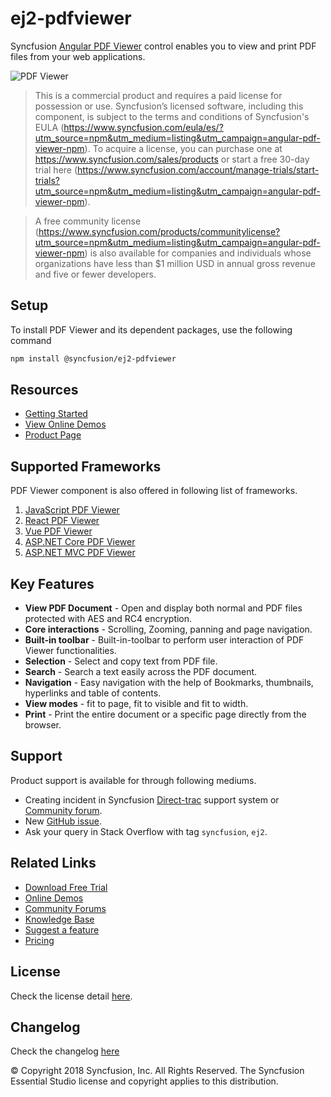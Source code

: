 # ej2-pdfviewer

Syncfusion [Angular PDF Viewer](https://www.syncfusion.com/angular-components/angular-pdf-viewer?utm_source=npm&utm_medium=listing&utm_campaign=angular-pdf-viewer-npm) control enables you to view and print PDF files from your web applications.

![PDF Viewer](https://ej2.syncfusion.com/products/images/pdfviewer/readme.gif)

> This is a commercial product and requires a paid license for possession or use. Syncfusion’s licensed software, including this component, is subject to the terms and conditions of Syncfusion's EULA (https://www.syncfusion.com/eula/es/?utm_source=npm&utm_medium=listing&utm_campaign=angular-pdf-viewer-npm). To acquire a license, you can purchase one at https://www.syncfusion.com/sales/products or start a free 30-day trial here (https://www.syncfusion.com/account/manage-trials/start-trials?utm_source=npm&utm_medium=listing&utm_campaign=angular-pdf-viewer-npm).

> A free community license (https://www.syncfusion.com/products/communitylicense?utm_source=npm&utm_medium=listing&utm_campaign=angular-pdf-viewer-npm) is also available for companies and individuals whose organizations have less than $1 million USD in annual gross revenue and five or fewer developers.

## Setup

To install PDF Viewer and its dependent packages, use the following command

```sh
npm install @syncfusion/ej2-pdfviewer
```

## Resources

* [Getting Started](https://ej2.syncfusion.com/angular/documentation/pdfviewer/getting-started/?utm_source=npm&utm_medium=listing&utm_campaign=angular-pdf-viewer-npm)
* [View Online Demos](https://ej2.syncfusion.com/angular/demos/#/bootstrap5/pdfviewer/default?utm_source=npm&utm_medium=listing&utm_campaign=angular-pdf-viewer-npm)
* [Product Page](https://www.syncfusion.com/angular-components/angular-pdf-viewer?utm_source=npm&utm_medium=listing&utm_campaign=angular-pdf-viewer-npm)

## Supported Frameworks

PDF Viewer component is also offered in following list of frameworks.

1. [JavaScript PDF Viewer](https://www.syncfusion.com/javascript-ui-controls/js-pdf-viewer?utm_source=npm&utm_medium=listing&utm_campaign=angular-pdf-viewer-npm)
2. [React PDF Viewer](https://www.syncfusion.com/react-components/react-pdf-viewer?utm_source=npm&utm_medium=listing&utm_campaign=angular-pdf-viewer-npm)
3. [Vue PDF Viewer](https://www.syncfusion.com/vue-components/vue-pdf-viewer?utm_source=npm&utm_medium=listing&utm_campaign=angular-pdf-viewer-npm)
4. [ASP.NET Core PDF Viewer](https://www.syncfusion.com/aspnet-core-ui-controls/pdf-viewer?utm_source=npm&utm_medium=listing&utm_campaign=angular-pdf-viewer-npm)
5. [ASP.NET MVC PDF Viewer](https://www.syncfusion.com/aspnet-mvc-ui-controls/pdf-viewer?utm_source=npm&utm_medium=listing&utm_campaign=angular-pdf-viewer-npm)

## Key Features

* **View PDF Document** - Open and display both normal and PDF files protected with AES and RC4 encryption.
* **Core interactions** - Scrolling, Zooming, panning and page navigation.
* **Built-in toolbar**  - Built-in-toolbar to perform user interaction of PDF Viewer functionalities.
* **Selection**         - Select and copy text from PDF file.
* **Search**            - Search a text easily across the PDF document.
* **Navigation**        - Easy navigation with the help of Bookmarks, thumbnails, hyperlinks and table of contents.
* **View modes**        - fit to page, fit to visible and fit to width.
* **Print**             - Print the entire document or a specific page directly from the browser.

## Support

Product support is available for through following mediums.

* Creating incident in Syncfusion [Direct-trac](https://www.syncfusion.com/support/directtrac/incidents?utm_source=npm&utm_medium=listing&utm_campaign=angular-pdf-viewer-npm) support system or [Community forum](https://www.syncfusion.com/forums/essential-js2?utm_source=npm&utm_medium=listing&utm_campaign=angular-pdf-viewer-npm).
* New [GitHub issue](https://github.com/syncfusion/ej2-angular-ui-components/issues?utm_source=npm&utm_medium=listing&utm_campaign=angular-pdf-viewer-npm).
* Ask your query in Stack Overflow with tag `syncfusion`, `ej2`.

## Related Links

* [Download Free Trial](https://www.syncfusion.com/downloads?utm_source=npm&utm_medium=listing&utm_campaign=angular-pdf-viewer-npm)
* [Online Demos](https://ej2.syncfusion.com/angular/demos/?utm_source=npm&utm_medium=listing&utm_campaign=angular-pdf-viewer-npm)
* [Community Forums](https://www.syncfusion.com/forums/?utm_source=npm&utm_medium=listing&utm_campaign=angular-pdf-viewer-npm)
* [Knowledge Base](https://www.syncfusion.com/kb/essential-js2?utm_source=npm&utm_medium=listing&utm_campaign=angular-pdf-viewer-npm)
* [Suggest a feature](https://www.syncfusion.com/feedback/angular?utm_source=npm&utm_medium=listing&utm_campaign=angular-pdf-viewer-npm)
* [Pricing](https://www.syncfusion.com/sales/products/angular?utm_source=npm&utm_medium=listing&utm_campaign=angular-pdf-viewer-npm)

## License

Check the license detail [here](https://github.com/syncfusion/ej2/blob/master/license?utm_source=npm&utm_medium=listing&utm_campaign=angular-pdf-viewer-npm).

## Changelog

Check the changelog [here](https://github.com/syncfusion/ej2-pdfviewer/blob/master/CHANGELOG.md?utm_source=npm&utm_medium=listing&utm_campaign=angular-pdf-viewer-npm)

 © Copyright 2018 Syncfusion, Inc. All Rights Reserved. The Syncfusion Essential Studio license and copyright applies to this distribution.